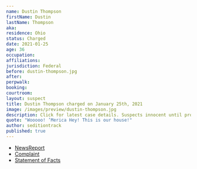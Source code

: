```yaml
---
name: Dustin Thompson
firstName: Dustin
lastName: Thompson
aka:
residence: Ohio
status: Charged
date: 2021-01-25
age: 36
occupation:
affiliations:
jurisdiction: Federal
before: dustin-thompson.jpg
after:
perpwalk:
booking:
courtroom:
layout: suspect
title: Dustin Thompson charged on January 25th, 2021
image: /images/preview/dustin-thompson.jpg
description: Click for latest case details. Suspects innocent until proven guilty.
quote: "Wooooo! ’Merica Hey! This is our house!"
author: seditiontrack
published: true
---
```


- [NewsReport](https://www.fox19.com/2021/01/26/fbi-more-ohioans-charged-violent-us-capitol-protest/)
- [Complaint](https://www.justice.gov/opa/page/file/1361301/download)
- [Statement of Facts](https://www.justice.gov/opa/page/file/1361301/download)
